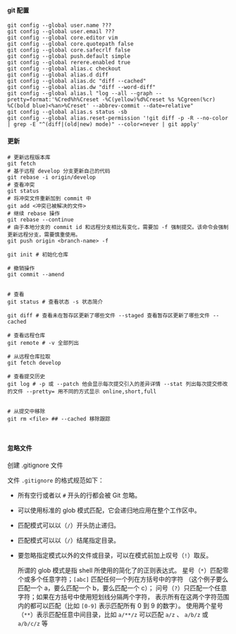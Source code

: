 #### git 配置

```shell
git config --global user.name ???
git config --global user.email ???
git config --global core.editor vim
git config --global core.quotepath false
git config --global core.safecrlf false
git config --global push.default simple
git config --global rerere.enabled true
git config --global alias.c checkout
git config --global alias.d diff
git config --global alias.dc "diff --cached"
git config --global alias.dw "diff --word-diff"
git config --global alias.l "log --all --graph --pretty=format:'%Cred%h%Creset -%C(yellow)%d%Creset %s %Cgreen(%cr) %C(bold blue)<%an>%Creset' --abbrev-commit --date=relative"
git config --global alias.s status -sb
git config --global alias.reset-permission '!git diff -p -R --no-color | grep -E "^(diff|(old|new) mode)" --color=never | git apply'
```

#### 更新

```shell
# 更新远程版本库
git fetch
# 基于远程 develop 分支更新自己的代码
git rebase -i origin/develop
# 查看冲突
git status
# 将冲突文件重新加到 commit 中
git add <冲突已被解决的文件>
# 继续 rebase 操作
git rebase --continue
# 由于本地分支的 commit id 和远程分支相比有变化，需要加 -f 强制提交。该命令会强制更新远程分支，需要慎重使用。
git push origin <branch-name> -f
```

```shell
git init # 初始化仓库

# 撤销操作
git commit --amend


# 查看
git status # 查看状态 -s 状态简介 

git diff # 查看未在暂存区更新了哪些文件 --staged 查看暂存区更新了哪些文件 --cached

# 查看远程仓库
git remote # -v 全部列出

# 从远程仓库拉取
git fetch develop

# 查看提交历史
git log # -p 或 --patch 他会显示每次提交引入的差异详情 --stat 列出每次提交修改的文件 --pretty= 用不同的方式显示 online,short,full


# 从提交中移除
git rm <file> ## --cached 移除跟踪



```

#### 忽略文件

创建 .gitignore 文件

文件 `.gitignore` 的格式规范如下：

- 所有空行或者以 `#` 开头的行都会被 Git 忽略。

- 可以使用标准的 glob 模式匹配，它会递归地应用在整个工作区中。

- 匹配模式可以以（`/`）开头防止递归。

- 匹配模式可以以（`/`）结尾指定目录。

- 要忽略指定模式以外的文件或目录，可以在模式前加上叹号（`!`）取反。

  所谓的 glob 模式是指 shell 所使用的简化了的正则表达式。 星号（`*`）匹配零个或多个任意字符；`[abc]` 匹配任何一个列在方括号中的字符 （这个例子要么匹配一个 a，要么匹配一个 b，要么匹配一个 c）； 问号（`?`）只匹配一个任意字符；如果在方括号中使用短划线分隔两个字符， 表示所有在这两个字符范围内的都可以匹配（比如 `[0-9]` 表示匹配所有 0 到 9 的数字）。 使用两个星号（`**`）表示匹配任意中间目录，比如 `a/**/z` 可以匹配 `a/z` 、 `a/b/z` 或 `a/b/c/z` 等